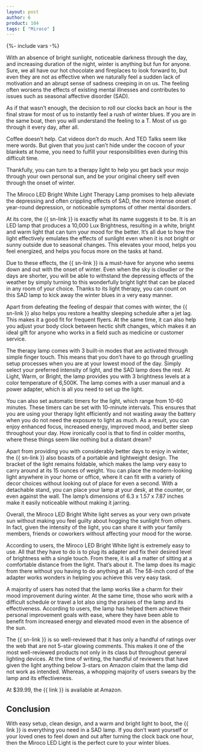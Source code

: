 ```yaml
---
layout: post
author: 6
product: 104
tags: [ "Miroco" ]  
---
```


{%- include vars -%}

With an absence of bright sunlight, noticeable darkness through the day, and increasing duration of the night, winter is anything but fun for anyone. Sure, we all have our hot chocolate and fireplaces to look forward to, but even they are not as effective when we naturally feel a sudden lack of motivation and an abrupt sense of sadness creeping in on us. The feeling often worsens the effects of existing mental illnesses and contributes to issues such as seasonal affective disorder (SAD).

As if that wasn’t enough, the decision to roll our clocks back an hour is the final straw for most of us to instantly feel a rush of winter blues. If you are in the same boat, then you will understand the feeling to a T. Most of us go through it every day, after all.

 
Coffee doesn’t help. Cat videos don’t do much. And TED Talks seem like mere words. But given that you just can’t hide under the cocoon of your blankets at home, you need to fulfill your responsibilities even during this difficult time.

 
Thankfully, you can turn to a therapy light to help you get back your mojo through your own personal sun, and be your original cheery self even through the onset of winter.
  

The Miroco LED Bright White Light Therapy Lamp promises to help alleviate the depressing and often crippling effects of SAD, the more intense onset of year-round depression, or noticeable symptoms of other mental disorders.


At its core, the {{ sn-link }} is exactly what its name suggests it to be. It is an LED lamp that produces a 10,000 Lux Brightness, resulting in a white, bright and warm light that can turn your mood for the better. It’s all due to how the light effectively emulates the effects of sunlight even when it is not bright or sunny outside due to seasonal changes. This elevates your mood, helps you feel energized, and helps you focus more on the tasks at hand.

  



Due to these effects, the {{ sn-link }} is a must-have for anyone who seems down and out with the onset of winter. Even when the sky is cloudier or the days are shorter, you will be able to withstand the depressing effects of the weather by simply turning to this wonderfully bright light that can be placed in any room of your choice. Thanks to its light therapy, you can count on this SAD lamp to kick away the winter blues in a very easy manner.


Apart from defeating the feeling of despair that comes with winter, the {{ sn-link }} also helps you restore a healthy sleeping schedule after a jet lag. This makes it a good fit for frequent flyers. At the same time, it can also help you adjust your body clock between hectic shift changes, which makes it an ideal gift for anyone who works in a field such as medicine or customer service.

  

The therapy lamp comes with 3 built-in modes that are activated through simple finger touch. This means that you don’t have to go through gruelling setup processes when you are at your lowest mood of the day. Simply select your preferred intensity of light, and the SAD lamp does the rest. At Light, Warm, or Bright, the lamp provides you with 3 brightness levels at a color temperature of 6,500K. The lamp comes with a user manual and a power adapter, which is all you need to set up the light.


You can also set automatic timers for the light, which range from 10-60 minutes. These timers can be set with 10-minute intervals. This ensures that you are using your therapy light efficiently and not wasting away the battery when you do not need the exposure to light as much. As a result, you can enjoy enhanced focus, increased energy, improved mood, and better sleep throughout your day. How ironically cool is that to find in colder months, where these things seem like nothing but a distant dream?



Apart from providing you with considerably better days to enjoy in winter, the {{ sn-link }} also boasts of a portable and lightweight design. The bracket of the light remains foldable, which makes the lamp very easy to carry around at its 15 ounces of weight. You can place the modern-looking light anywhere in your home or office, where it can fit with a variety of decor choices without looking out of place for even a second. With a detachable stand, you can place your lamp at your desk, at the counter, or even against the wall. The lamp’s dimensions of 6.3 x 1.57 x 7.87 inches make it easily noticeable without making it jarring.

  

Overall, the Miroco LED Bright White light serves as your very own private sun without making you feel guilty about hogging the sunlight from others. In fact, given the intensity of the light, you can share it with your family members, friends or coworkers without affecting your mood for the worse.

  

According to users, the Miroco LED Bright White light is extremely easy to use. All that they have to do is to plug its adapter and fix their desired level of brightness with a single touch. From there, it is all a matter of sitting at a comfortable distance from the light. That’s about it. The lamp does its magic from there without you having to do anything at all. The 58-inch cord of the adapter works wonders in helping you achieve this very easy task.

  

A majority of users has noted that the lamp works like a charm for their mood improvement during winter. At the same time, those who work with a difficult schedule or travel a lot also sing the praises of the lamp and its effectiveness. According to users, the lamp has helped them achieve their personal improvement goals with ease, where they have been able to benefit from increased energy and elevated mood even in the absence of the sun.

  

The {{ sn-link }} is so well-reviewed that it has only a handful of ratings over the web that are not 5-star glowing comments. This makes it one of the most well-reviewed products not only in its class but throughout general lighting devices. At the time of writing, the handful of reviewers that have given the light anything below 3-stars on Amazon claim that the lamp did not work as intended. Whereas, a whopping majority of users swears by the lamp and its effectiveness.

  

At $39.99, the {{ link }} is available at Amazon.

  

## Conclusion

With easy setup, clean design, and a warm and bright light to boot, the {{ link }} is everything you need in a SAD lamp. If you don’t want yourself or your loved ones to feel down and out after turning the clock back one hour, then the Miroco LED Light is the perfect cure to your winter blues.

